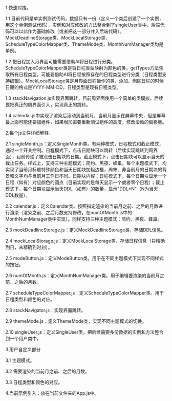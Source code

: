 1.快速对接。

1.1 目前代码是单实例测试代码，数据只有一份（定义一个类后创建了一个实例，用这个单例测试代码），实例和对应修改的方法整合到了singleUser类中，后端代码可以以此作为基础修改（或者把这一部分并入后端代码）。MockDeadlineStorage类、MockLocalStorage类、ScheduleTypeColorMapper类、ThemeMode类、MonthNumManager类均是单例。

1.2 把日程加入月界面可能需要借助AI将日程进行分类。ScheduleTypeColorMapper类是将日程类型映射为颜色的类，getTypes方法获取所有日程类型，可能要借助AI将日程按照存在的日程类型进行分类（日程类型支持编辑）。MockLocalStorage类是月界面日程操作的类，添加、删除日程的时候日期的格式是YYYY-MM-DD，日程类型是现有日程类型。

1.3 stackNavigation.js实现界面跳转，目前周界面使用一个简单的类模拟。后续要把真正的周界面引入，实现真正的跳转。

1.4 calendar.js中实现了渲染后滚动到当前月，当前月显示在屏幕中央，但是屏幕最上面可能还要加组件，如果增加需要重新测试组件的高度，修改滚动的偏移量。


2.每个js文件详细解释。

2.1 singleMonth.js：定义SingleMonth类。有两种模式，日程模式和截止模式，通过一个开关控制。日程模式下，点击日期块可以跳转（后续实现跳转到周界面），目前传递了被点击日期块的日期。截止模式下，点击日期块可以显示当天的截止任务。样式上，支持三种主题模式：简约、黑夜、蜂巢。每个主题模式下，均实现了当前月标题特殊颜色和当天日期块加粗边框，周末、非当前月的日期块的背景和文字均与当前月工作日不同。日期块内容：日程模式下，每个日期块显示一个日程（如有）对应颜色的圆点（目前实现的是每天显示一个或者零个日程）；截止模式下，每个日期块显示当天DDL（如有）的数量，显示"DDL*N"（N为当天DDL数量）。

2.2 calendar.js：定义Calendar类。按照指定渲染的当前月之前、之后的月数进行渲染（渲染之前、之后月数支持修改，在numOfMonth.js中的MonthNumManager类中实现）。同样支持三种主题模式：简约、黑夜、蜂巢。

2.3 mockDeadlineStorage.js：定义MockDeadlineStorage类，存储DDL信息。

2.4 mockLocalStorage.js：定义MockLocalStorage类，存储日程信息（只精确到日，未精确到时刻）。

2.5 modeButton.js：定义ModeButton类。用于在不同主题模式下实现不同样式的按钮。

2.6 numOfMonth.js：定义MonthNumManager类。用于编辑要渲染的当前月之前、之后的月数。

2.7 scheduleTypeColorMapper.js：定义ScheduleTypeColorMapper类。用于日程类型和颜色的对应。

2.8 stackNavigator.js：实现界面跳转。

2.9 themeMode.js：定义ThemeMode类，实现不同主题模式的切换。

2.10 singleUser.js：定义SingleUser类，把后续需要多份数据的实例和方法整合到一个用户类中。


3.用户自定义部分

3.1 主题模式。

3.2 需要渲染的当前月之前、之后的月数。

3.3 日程类型和颜色的对应。


4.当前示例引入：放在当前文件夹的App.js中。
